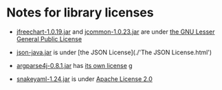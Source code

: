 # Notes for library licenses

- [jfreechart-1.0.19.jar](./jfreechart-1.0.19.jar) and [jcommon-1.0.23.jar](./jcommon-1.0.23.jar) are under [the GNU Lesser General Public License](./lgpl.html)

- [json-java.jar](./json-java.jar) is under [the JSON License](./'The JSON License.html')

- [argparse4j-0.8.1.jar](./argparse4j-0.8.1.jar) has [its own license](./Argparse4j-LICENSE.txt)
g
- [snakeyaml-1.24.jar](./snakeyaml-1.24.jar) is under [Apache License 2.0](./Apache-License-2.0.txt)
